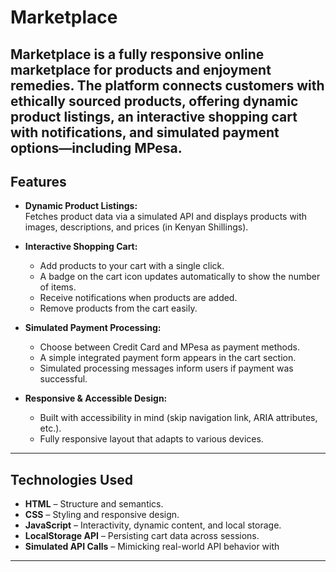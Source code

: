 #  Marketplace

**Marketplace** is a fully responsive online marketplace for products and enjoyment remedies. The platform connects customers with ethically sourced products, offering dynamic product listings, an interactive shopping cart with notifications, and simulated payment options—including MPesa.
---

## Features

- **Dynamic Product Listings:**  
  Fetches product data via a simulated API and displays products with images, descriptions, and prices (in Kenyan Shillings).

- **Interactive Shopping Cart:**  
  - Add products to your cart with a single click.
  - A badge on the cart icon updates automatically to show the number of items.
  - Receive notifications when products are added.
  - Remove products from the cart easily.

- **Simulated Payment Processing:**  
  - Choose between Credit Card and MPesa as payment methods.
  - A simple integrated payment form appears in the cart section.
  - Simulated processing messages inform users if payment was successful.

- **Responsive & Accessible Design:**  
  - Built with accessibility in mind (skip navigation link, ARIA attributes, etc.).
  - Fully responsive layout that adapts to various devices.

---

## Technologies Used

- **HTML** – Structure and semantics.
- **CSS** – Styling and responsive design.
- **JavaScript** – Interactivity, dynamic content, and local storage.
- **LocalStorage API** – Persisting cart data across sessions.
- **Simulated API Calls** – Mimicking real-world API behavior with 

---

